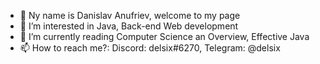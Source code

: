 - 👋 Ny name is Danislav Anufriev, welcome to my page
- 👀 I’m interested in Java, Back-end Web development
- 🌱 I’m currently reading Computer Science an Overview, Effective Java
- 📫 How to reach me?: Discord: delsix#6270, Telegram: @delsix

<!---
Dels1x/Dels1x is a ✨ special ✨ repository because its `README.md` (this file) appears on your GitHub profile.
You can click the Preview link to take a look at your changes.
--->
